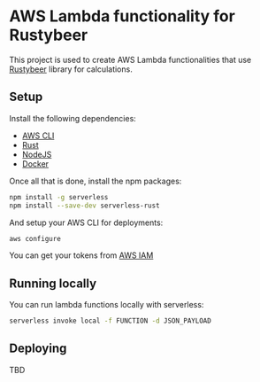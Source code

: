 # AWS Lambda functionality for Rustybeer

This project is used to create AWS Lambda functionalities that use
[Rustybeer](https://github.com/drodil/rustybeer) library for calculations.

## Setup

Install the following dependencies:

* [AWS CLI](https://aws.amazon.com/cli/)
* [Rust](https://rustup.rs/)
* [NodeJS](https://nodejs.org/en/download/)
* [Docker](https://www.docker.com/)

Once all that is done, install the npm packages:

```bash
npm install -g serverless
npm install --save-dev serverless-rust
```

And setup your AWS CLI for deployments:

```bash
aws configure
```

You can get your tokens from [AWS
IAM](https://console.aws.amazon.com/iam/home?region=eu-west-1#/security_credentials)

## Running locally

You can run lambda functions locally with serverless:

```bash
serverless invoke local -f FUNCTION -d JSON_PAYLOAD
```

## Deploying

TBD
